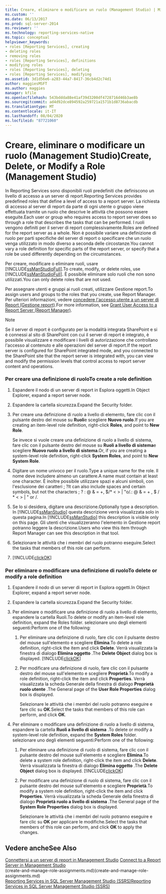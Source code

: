 ```yaml
---
title: Creare, eliminare o modificare un ruolo (Management Studio) | Microsoft Docs
ms.custom: ''
ms.date: 06/13/2017
ms.prod: sql-server-2014
ms.reviewer: ''
ms.technology: reporting-services-native
ms.topic: conceptual
helpviewer_keywords:
- roles [Reporting Services], creating
- deleting roles
- removing roles
- roles [Reporting Services], definitions
- modifying roles
- roles [Reporting Services], deleting
- roles [Reporting Services], modifying
ms.assetid: 3d1d56e6-a283-44a7-8417-36cb4d2c74d1
author: maggiesMSFT
ms.author: maggies
manager: kfile
ms.openlocfilehash: 543bddda88e41af39d3200df4728716d46b3ae8b
ms.sourcegitcommit: ad4d92dce894592a259721a1571b1d8736abacdb
ms.translationtype: MT
ms.contentlocale: it-IT
ms.lasthandoff: 08/04/2020
ms.locfileid: "87721060"
---
```

# <a name="create-delete-or-modify-a-role-management-studio"></a><span data-ttu-id="49a45-102">Creare, eliminare o modificare un ruolo (Management Studio)</span><span class="sxs-lookup"><span data-stu-id="49a45-102">Create, Delete, or Modify a Role (Management Studio)</span></span>
  <span data-ttu-id="49a45-103">In Reporting Services sono disponibili ruoli predefiniti che definiscono un livello di accesso a un server di report.</span><span class="sxs-lookup"><span data-stu-id="49a45-103">Reporting Services provides predefined roles that define a level of access to a report server.</span></span> <span data-ttu-id="49a45-104">La richiesta di accesso al server di report da parte di ogni utente o gruppo viene effettuata tramite un ruolo che descrive le attività che possono essere eseguite.</span><span class="sxs-lookup"><span data-stu-id="49a45-104">Each user or group who requires access to report server does so through a role that describes the tasks that can be performed.</span></span> <span data-ttu-id="49a45-105">I ruoli vengono definiti per il server di report complessivamente.</span><span class="sxs-lookup"><span data-stu-id="49a45-105">Roles are defined for the report server as a whole.</span></span> <span data-ttu-id="49a45-106">Non è possibile variare una definizione di ruolo per parti specifiche del server di report o specificare che un ruolo venga utilizzato in modo diverso a seconda delle circostanze.</span><span class="sxs-lookup"><span data-stu-id="49a45-106">You cannot vary a role definition for specific parts of the report server, or specify that a role be used differently depending on the circumstances.</span></span>  
  
 <span data-ttu-id="49a45-107">Per creare, modificare o eliminare ruoli, usare [!INCLUDE[ssManStudioFull](../../includes/ssmanstudiofull-md.md)].</span><span class="sxs-lookup"><span data-stu-id="49a45-107">To create, modify, or delete roles, use [!INCLUDE[ssManStudioFull](../../includes/ssmanstudiofull-md.md)].</span></span> <span data-ttu-id="49a45-108">È possibile eliminare solo ruoli che non sono utilizzati.</span><span class="sxs-lookup"><span data-stu-id="49a45-108">You can only delete roles that are not used.</span></span>  
  
 <span data-ttu-id="49a45-109">Per assegnare utenti e gruppi ai ruoli creati, utilizzare Gestione report.</span><span class="sxs-lookup"><span data-stu-id="49a45-109">To assign users and groups to the roles that you create, use Report Manager.</span></span> <span data-ttu-id="49a45-110">Per ulteriori informazioni, vedere [concedere l'accesso utente a un server di Report &#40;Gestione report&#41;](grant-user-access-to-a-report-server.md).</span><span class="sxs-lookup"><span data-stu-id="49a45-110">For more information, see [Grant User Access to a Report Server &#40;Report Manager&#41;](grant-user-access-to-a-report-server.md).</span></span>  
  
> [!NOTE]  
>  <span data-ttu-id="49a45-111">Se il server di report è configurato per la modalità integrata SharePoint e si è connessi al sito di SharePoint con cui il server di report è integrato, è possibile visualizzare e modificare i livelli di autorizzazione che controllano l'accesso al contenuto e alle operazioni del server di report.</span><span class="sxs-lookup"><span data-stu-id="49a45-111">If the report server is configured for SharePoint integrated mode, and you connected to the SharePoint site that the report server is integrated with, you can view and modify the permission levels that control access to report server content and operations.</span></span>  
  
### <a name="to-create-a-role-definition"></a><span data-ttu-id="49a45-112">Per creare una definizione di ruolo</span><span class="sxs-lookup"><span data-stu-id="49a45-112">To create a role definition</span></span>  
  
1.  <span data-ttu-id="49a45-113">Espandere il nodo di un server di report in Esplora oggetti.</span><span class="sxs-lookup"><span data-stu-id="49a45-113">In Object Explorer, expand a report server node.</span></span>  
  
2.  <span data-ttu-id="49a45-114">Espandere la cartella sicurezza.</span><span class="sxs-lookup"><span data-stu-id="49a45-114">Expand the Security folder.</span></span>  
  
3.  <span data-ttu-id="49a45-115">Per creare una definizione di ruolo a livello di elemento, fare clic con il pulsante destro del mouse su **Ruoli**e scegliere **Nuovo ruolo**.</span><span class="sxs-lookup"><span data-stu-id="49a45-115">If you are creating an item-level role definition, right-click **Roles**, and point to **New Role**.</span></span>  
  
     <span data-ttu-id="49a45-116">Se invece si vuole creare una definizione di ruolo a livello di sistema, fare clic con il pulsante destro del mouse su **Ruoli a livello di sistema**e scegliere **Nuovo ruolo a livello di sistema**.</span><span class="sxs-lookup"><span data-stu-id="49a45-116">Or, if you are creating a system-level role definition, right-click **System Roles**, and point to **New System Role**.</span></span>  
  
4.  <span data-ttu-id="49a45-117">Digitare un nome univoco per il ruolo.</span><span class="sxs-lookup"><span data-stu-id="49a45-117">Type a unique name for the role.</span></span> <span data-ttu-id="49a45-118">Il nome deve includere almeno un carattere.</span><span class="sxs-lookup"><span data-stu-id="49a45-118">A name must contain at least one character.</span></span> <span data-ttu-id="49a45-119">È inoltre possibile utilizzare spazi e alcuni simboli, con l'esclusione dei caratteri ; ?</span><span class="sxs-lookup"><span data-stu-id="49a45-119">It can also include spaces and certain symbols, but not the characters ; ?</span></span> <span data-ttu-id="49a45-120">: \@ & = +, $/\* \< > | "o/.</span><span class="sxs-lookup"><span data-stu-id="49a45-120">: \@ & = + , $ / \* \< > | " or /.</span></span>  
  
5.  <span data-ttu-id="49a45-121">Se lo si desidera, digitare una descrizione.</span><span class="sxs-lookup"><span data-stu-id="49a45-121">Optionally type a description.</span></span> <span data-ttu-id="49a45-122">In [!INCLUDE[ssManStudio](../../includes/ssmanstudio-md.md)] questa descrizione verrà visualizzata solo in questa pagina.</span><span class="sxs-lookup"><span data-stu-id="49a45-122">In [!INCLUDE[ssManStudio](../../includes/ssmanstudio-md.md)] this description is visible only on this page.</span></span> <span data-ttu-id="49a45-123">Gli utenti che visualizzeranno l'elemento in Gestione report potranno leggere la descrizione.</span><span class="sxs-lookup"><span data-stu-id="49a45-123">Users who view this item through Report Manager can see this description in that tool.</span></span>  
  
6.  <span data-ttu-id="49a45-124">Selezionare le attività che i membri del ruolo potranno eseguire.</span><span class="sxs-lookup"><span data-stu-id="49a45-124">Select the tasks that members of this role can perform.</span></span>  
  
7.  [!INCLUDE[clickOK](../../includes/clickok-md.md)]  
  
### <a name="to-delete-or-modify-a-role-definition"></a><span data-ttu-id="49a45-125">Per eliminare o modificare una definizione di ruolo</span><span class="sxs-lookup"><span data-stu-id="49a45-125">To delete or modify a role definition</span></span>  
  
1.  <span data-ttu-id="49a45-126">Espandere il nodo di un server di report in Esplora oggetti.</span><span class="sxs-lookup"><span data-stu-id="49a45-126">In Object Explorer, expand a report server node.</span></span>  
  
2.  <span data-ttu-id="49a45-127">Espandere la cartella sicurezza.</span><span class="sxs-lookup"><span data-stu-id="49a45-127">Expand the Security folder.</span></span>  
  
3.  <span data-ttu-id="49a45-128">Per eliminare o modificare una definizione di ruolo a livello di elemento, espandere la cartella Ruoli.</span><span class="sxs-lookup"><span data-stu-id="49a45-128">To delete or modify an item-level role definition, expand the Roles folder.</span></span> <span data-ttu-id="49a45-129">selezionare uno degli elementi seguenti:</span><span class="sxs-lookup"><span data-stu-id="49a45-129">Perform one of the following:</span></span>  
  
    1.  <span data-ttu-id="49a45-130">Per eliminare una definizione di ruolo, fare clic con il pulsante destro del mouse sull'elemento e scegliere **Elimina**.</span><span class="sxs-lookup"><span data-stu-id="49a45-130">To delete a role definition, right-click the item and click **Delete**.</span></span> <span data-ttu-id="49a45-131">Verrà visualizzata la finestra di dialogo **Elimina oggetto** .</span><span class="sxs-lookup"><span data-stu-id="49a45-131">The **Delete Object** dialog box is displayed.</span></span> [!INCLUDE[clickOK](../../includes/clickok-md.md)]  
  
    2.  <span data-ttu-id="49a45-132">Per modificare una definizione di ruolo, fare clic con il pulsante destro del mouse sull'elemento e scegliere **Proprietà**.</span><span class="sxs-lookup"><span data-stu-id="49a45-132">To modify a role definition, right-click the item and click **Properties**.</span></span> <span data-ttu-id="49a45-133">Verrà visualizzata la scheda Generale della finestra di dialogo **Proprietà ruolo utente** .</span><span class="sxs-lookup"><span data-stu-id="49a45-133">The General page of the **User Role Properties** dialog box is displayed.</span></span>  
  
         <span data-ttu-id="49a45-134">Selezionare le attività che i membri del ruolo potranno eseguire e fare clic su **OK**.</span><span class="sxs-lookup"><span data-stu-id="49a45-134">Select the tasks that members of this role can perform, and click **OK**.</span></span>  
  
4.  <span data-ttu-id="49a45-135">Per eliminare o modificare una definizione di ruolo a livello di sistema, espandere la cartella **Ruoli a livello di sistema** .</span><span class="sxs-lookup"><span data-stu-id="49a45-135">To delete or modify a system-level role definition, expand the **System Roles** folder.</span></span> <span data-ttu-id="49a45-136">selezionare uno degli elementi seguenti:</span><span class="sxs-lookup"><span data-stu-id="49a45-136">Perform one of the following:</span></span>  
  
    1.  <span data-ttu-id="49a45-137">Per eliminare una definizione di ruolo di sistema, fare clic con il pulsante destro del mouse sull'elemento e scegliere **Elimina**.</span><span class="sxs-lookup"><span data-stu-id="49a45-137">To delete a system role definition, right-click the item and click **Delete**.</span></span> <span data-ttu-id="49a45-138">Verrà visualizzata la finestra di dialogo **Elimina oggetto** .</span><span class="sxs-lookup"><span data-stu-id="49a45-138">The **Delete Object** dialog box is displayed.</span></span> [!INCLUDE[clickOK](../../includes/clickok-md.md)]  
  
    2.  <span data-ttu-id="49a45-139">Per modificare una definizione di ruolo di sistema, fare clic con il pulsante destro del mouse sull'elemento e scegliere **Proprietà**.</span><span class="sxs-lookup"><span data-stu-id="49a45-139">To modify a system role definition, right-click the item and click **Properties**.</span></span> <span data-ttu-id="49a45-140">Verrà visualizzata la scheda Generale della finestra di dialogo **Proprietà ruolo a livello di sistema** .</span><span class="sxs-lookup"><span data-stu-id="49a45-140">The General page of the **System Role Properties** dialog box is displayed.</span></span>  
  
         <span data-ttu-id="49a45-141">Selezionare le attività che i membri del ruolo potranno eseguire e fare clic su **OK** per applicare le modifiche.</span><span class="sxs-lookup"><span data-stu-id="49a45-141">Select the tasks that members of this role can perform, and click **OK** to apply the changes.</span></span>  
  
## <a name="see-also"></a><span data-ttu-id="49a45-142">Vedere anche</span><span class="sxs-lookup"><span data-stu-id="49a45-142">See Also</span></span>  
 <span data-ttu-id="49a45-143">[Connettersi a un server di report in Management Studio](../tools/connect-to-a-report-server-in-management-studio.md) </span><span class="sxs-lookup"><span data-stu-id="49a45-143">[Connect to a Report Server in Management Studio](../tools/connect-to-a-report-server-in-management-studio.md) </span></span>  
 <span data-ttu-id="49a45-144">(create-and-manage-role-assignments.md)</span><span class="sxs-lookup"><span data-stu-id="49a45-144">(create-and-manage-role-assignments.md)</span></span>   
 [<span data-ttu-id="49a45-145">Reporting Services in SQL Server Management Studio &#40;SSRS&#41;</span><span class="sxs-lookup"><span data-stu-id="49a45-145">Reporting Services in SQL Server Management Studio &#40;SSRS&#41;</span></span>](../tools/reporting-services-in-sql-server-management-studio-ssrs.md)  
  
  
